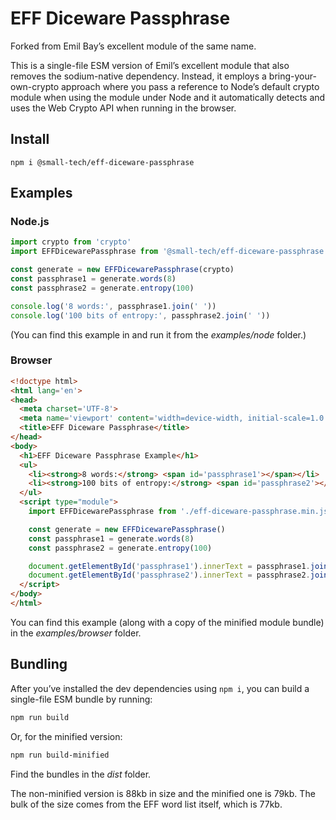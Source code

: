 # EFF Diceware Passphrase

Forked from Emil Bay’s excellent module of the same name.

This is a single-file ESM version of Emil’s excellent module that also removes the sodium-native dependency. Instead, it employs a bring-your-own-crypto approach where you pass a reference to Node’s default crypto module when using the module under Node and it automatically detects and uses the Web Crypto API when running in the browser.

## Install

```
npm i @small-tech/eff-diceware-passphrase
```

## Examples

### Node.js

```js
import crypto from 'crypto'
import EFFDicewarePassphrase from '@small-tech/eff-diceware-passphrase'

const generate = new EFFDicewarePassphrase(crypto)
const passphrase1 = generate.words(8)
const passphrase2 = generate.entropy(100)

console.log('8 words:', passphrase1.join(' '))
console.log('100 bits of entropy:', passphrase2.join(' '))
```

(You can find this example in and run it from the _examples/node_ folder.)

### Browser

```html
<!doctype html>
<html lang='en'>
<head>
  <meta charset='UTF-8'>
  <meta name='viewport' content='width=device-width, initial-scale=1.0'>
  <title>EFF Diceware Passphrase</title>
</head>
<body>
  <h1>EFF Diceware Passphrase Example</h1>
  <ul>
    <li><strong>8 words:</strong> <span id='passphrase1'></span></li>
    <li><strong>100 bits of entropy:</strong> <span id='passphrase2'></span></li>
  </ul>
  <script type="module">
    import EFFDicewarePassphrase from './eff-diceware-passphrase.min.js'

    const generate = new EFFDicewarePassphrase()
    const passphrase1 = generate.words(8)
    const passphrase2 = generate.entropy(100)

    document.getElementById('passphrase1').innerText = passphrase1.join(' ')
    document.getElementById('passphrase2').innerText = passphrase2.join(' ')
  </script>
</body>
</html>
```

You can find this example (along with a copy of the minified module bundle) in the _examples/browser_ folder.

## Bundling

After you’ve installed the dev dependencies using `npm i`, you can build a single-file ESM bundle by running:

```sh
npm run build
```

Or, for the minified version:

```sh
npm run build-minified
```

Find the bundles in the _dist_ folder.

The non-minified version is 88kb in size and the minified one is 79kb. The bulk of the size comes from the EFF word list itself, which is 77kb.
